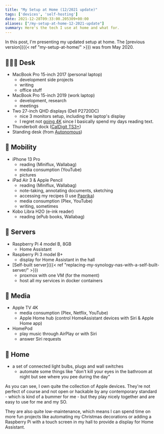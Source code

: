 ```yaml
---
title: "My Setup at Home (12/2021 update)"
tags: ['devices', 'self-hosting']
date: 2021-12-28T09:33:00.205309+00:00
aliases: ["/my-setup-at-home-12-2021-update"]
summary: Here's the tech I use at home and what for.
---
```

In this post, I'm presenting my updated setup at home. The [previous version]({{< ref "my-setup-at-home/" >}}) was from May 2020.

## 👨🏻‍💻 Desk

* MacBook Pro 15-inch 2017 (personal laptop)
    * development side projects
    * writing
    * office stuff
* MacBook Pro 15-inch 2019 (work laptop)
    * development, research
    * meetings
* Two 27-inch QHD displays (Dell P2720DC)
    * nice 3 monitors setup, including the laptop's display
    * I regret not [going 4K](https://tonsky.me/blog/monitors/) since I basically spend my days reading text.
* Thunderbolt dock ([CalDigit TS3+](https://www.caldigit.com/ts3-plus/))
* Standing desk (from [Autonomous](https://www.autonomous.ai))

## 📱 Mobility

* iPhone 13 Pro
    * reading (Miniflux, Wallabag)
    * media consumption (YouTube)
    * pictures
* iPad Air 3 & Apple Pencil
    * reading (Miniflux, Wallabag)
    * note-taking, annotating documents, sketching
    * accessing my recipes (I use [Paprika](https://www.paprikaapp.com/))
    * media consumption (Plex, YouTube)
    * writing, sometimes
* Kobo Libra H2O (e-ink reader)
    * reading (ePub books, Wallabag)

## 💾 Servers

* Raspberry Pi 4 model B, 8GB
    * Home Assistant
* Raspberry Pi 3 model B+
    * display for Home Assistant in the hall
* [Self-built server]({{< ref "replacing-my-synology-nas-with-a-self-built-server/" >}})
    * proxmox with one VM (for the moment)
    * host all my services in docker containers

## 🍿 Media

* Apple TV 4K
    * media consumption (Plex, Netflix, YouTube)
    * Apple Home hub (control HomeAssistant devices with Siri & Apple Home app)
* HomePod
    * play music through AirPlay or with Siri
    * answer Siri requests

## 🏡 Home

* a set of connected light bulbs, plugs and wall switches
    * automate some things like "don't kill your eyes in the bathroom at night but see where you pee during the day"

As you can see, I own quite the collection of Apple devices. They're not perfect of course and not open or hackable by any contemporary standard - which is kind of a bummer for me - but they play nicely together and are easy to use for me and my SO.

They are also quite low-maintenance, which means I can spend time on more fun projects like automating my Christmas decorations or adding a Raspberry Pi with a touch screen in my hall to provide a display for Home Assistant.
